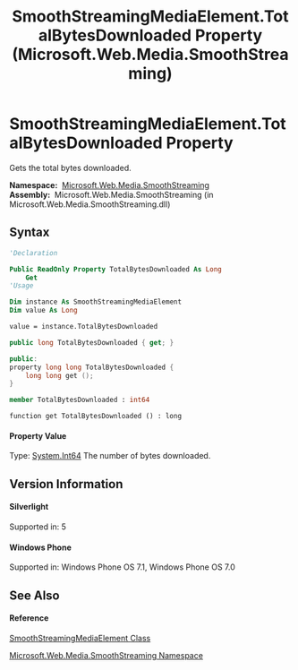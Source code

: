 ﻿---
title: SmoothStreamingMediaElement.TotalBytesDownloaded Property  (Microsoft.Web.Media.SmoothStreaming)
TOCTitle: TotalBytesDownloaded Property
ms:assetid: P:Microsoft.Web.Media.SmoothStreaming.SmoothStreamingMediaElement.TotalBytesDownloaded
ms:mtpsurl: https://msdn.microsoft.com/en-us/library/microsoft.web.media.smoothstreaming.smoothstreamingmediaelement.totalbytesdownloaded(v=VS.95)
ms:contentKeyID: 46307848
ms.date: 05/31/2012
mtps_version: v=VS.95
f1_keywords:
- Microsoft.Web.Media.SmoothStreaming.SmoothStreamingMediaElement.TotalBytesDownloaded
- Microsoft.Web.Media.SmoothStreaming.SmoothStreamingMediaElement.get_TotalBytesDownloaded
dev_langs:
- CSharp
- JScript
- VB
- FSharp
- c++
api_location:
- Microsoft.Web.Media.SmoothStreaming.dll
api_name:
- Microsoft.Web.Media.SmoothStreaming.SmoothStreamingMediaElement.get_TotalBytesDownloaded
- Microsoft.Web.Media.SmoothStreaming.SmoothStreamingMediaElement.TotalBytesDownloaded
api_type:
- Managed
topic_type:
- apiref
- kbSyntax
product_family_name: VS
ROBOTS: INDEX,FOLLOW
---

# SmoothStreamingMediaElement.TotalBytesDownloaded Property

Gets the total bytes downloaded.

**Namespace:**  [Microsoft.Web.Media.SmoothStreaming](microsoft-web-media-smoothstreaming-namespace_1.md)  
**Assembly:**  Microsoft.Web.Media.SmoothStreaming (in Microsoft.Web.Media.SmoothStreaming.dll)

## Syntax

``` vb
'Declaration

Public ReadOnly Property TotalBytesDownloaded As Long
    Get
'Usage

Dim instance As SmoothStreamingMediaElement
Dim value As Long

value = instance.TotalBytesDownloaded
```

``` csharp
public long TotalBytesDownloaded { get; }
```

``` c++
public:
property long long TotalBytesDownloaded {
    long long get ();
}
```

``` fsharp
member TotalBytesDownloaded : int64
```

``` jscript
function get TotalBytesDownloaded () : long
```

#### Property Value

Type: [System.Int64](https://msdn.microsoft.com/en-us/library/6yy583ek\(v=vs.95\))  
The number of bytes downloaded.

## Version Information

#### Silverlight

Supported in: 5  

#### Windows Phone

Supported in: Windows Phone OS 7.1, Windows Phone OS 7.0  

## See Also

#### Reference

[SmoothStreamingMediaElement Class](smoothstreamingmediaelement-class-microsoft-web-media-smoothstreaming_1.md)

[Microsoft.Web.Media.SmoothStreaming Namespace](microsoft-web-media-smoothstreaming-namespace_1.md)

